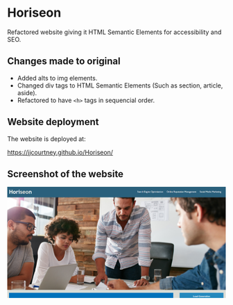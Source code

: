 # Horiseon
Refactored website giving it HTML Semantic Elements for accessibility and SEO.

## Changes made to original

* Added alts to img elements. 
* Changed div tags to HTML Semantic Elements (Such as section, article, aside).
* Refactored to have `<h>` tags in sequencial order.


## Website deployment
The website is deployed at: 

https://jjcourtney.github.io/Horiseon/

## Screenshot of the website

![The website still follows the original design and layout](./assets/images/Horisen.png)